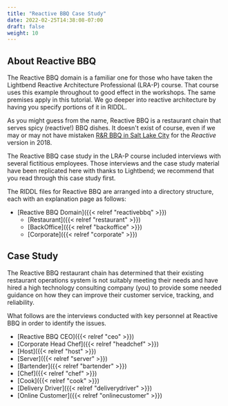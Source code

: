 ```yaml
---
title: "Reactive BBQ Case Study"
date: 2022-02-25T14:38:08-07:00
draft: false
weight: 10
---
```


## About Reactive BBQ
The Reactive BBQ domain is a familiar one for those who have taken the 
Lightbend Reactive Architecture Professional (LRA-P) course. That course uses 
this example throughout to good effect in the workshops. The same premises 
apply in this tutorial. We go deeper into reactive architecture by having you 
specify portions of it in RIDDL.

As you might guess from the name, Reactive BBQ is a restaurant chain that 
serves spicy (reactive!) BBQ dishes.  It doesn't exist of course, even if 
we may or may not have mistaken 
[R&R BBQ in Salt Lake City](https://randrbbq.com/) 
for the _Reactive_ version in 2018.

The Reactive BBQ case study in the LRA-P course included interviews with several
fictitious employees. Those interviews and the case study material have been 
replicated here with thanks to Lightbend; we recommend that you read through 
this case study first.

The RIDDL files for Reactive BBQ are arranged into a directory structure, each
with an explanation page as follows:

- [Reactive BBQ Domain]({{< relref "reactivebbq" >}})
    - [Restaurant]({{< relref "restaurant" >}})
    - [BackOffice]({{< relref "backoffice" >}})
    - [Corporate]({{< relref "corporate" >}})

## Case Study
The Reactive BBQ restaurant chain has determined that their existing restaurant
operations system is not suitably meeting their needs and have hired a high 
technology consulting company (you) to provide some needed guidance on how they 
can improve their customer service, tracking, and reliability. 

What follows are the interviews conducted with key personnel at Reactive BBQ
in order to identify the issues. 

- [Reactive BBQ CEO]({{< relref "ceo" >}})
- [Corporate Head Chef]({{< relref "headchef" >}})
- [Host]({{< relref "host" >}})
- [Server]({{< relref "server" >}})
- [Bartender]({{< relref "bartender" >}})
- [Chef]({{< relref "chef" >}})
- [Cook]({{< relref "cook" >}})
- [Delivery Driver]({{< relref "deliverydriver" >}})
- [Online Customer]({{< relref "onlinecustomer" >}})
